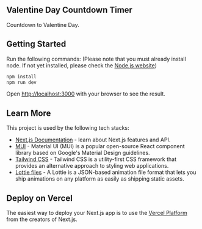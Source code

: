 ## Valentine Day Countdown Timer

Countdown to Valentine Day.

## Getting Started

Run the following commands:
(Please note that you must already install node. If not yet installed, please check the [Node.js website](https://nodejs.org/en/download/))

```bash
npm install
npm run dev
```

Open [http://localhost:3000](http://localhost:3000) with your browser to see the result.

## Learn More

This project is used by the following tech stacks:

- [Next.js Documentation](https://nextjs.org/docs) - learn about Next.js features and API.
- [MUI](https://mui.com) - Material UI (MUI) is a popular open-source React component library based on Google's Material Design guidelines.
- [Tailwind CSS](https://tailwindcss.com) - Tailwind CSS is a utility-first CSS framework that provides an alternative approach to styling web applications.
- [Lottie files](https://lottiefiles.com) - A Lottie is a JSON-based animation file format that lets you ship animations on any platform as easily as shipping static assets.

## Deploy on Vercel

The easiest way to deploy your Next.js app is to use the [Vercel Platform](https://vercel.com/new?utm_medium=default-template&filter=next.js&utm_source=create-next-app&utm_campaign=create-next-app-readme) from the creators of Next.js.

